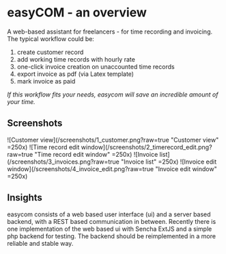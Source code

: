 # easyCOM - an overview
A web-based assistant for freelancers - for time recording and invoicing. The typical workflow could be:

 1. create customer record
 2. add working time records with hourly rate
 3. one-click invoice creation on unaccounted time records
 4. export invoice as pdf (via Latex template)
 5. mark invoice as paid
 
*If this workflow fits your needs, easycom will save an incredible amount of your time.*

## Screenshots
![Customer view](/screenshots/1_customer.png?raw=true "Customer view" =250x)
![Time record edit window](/screenshots/2_timerecord_edit.png?raw=true "Time record edit window" =250x)
![Invoice list](/screenshots/3_invoices.png?raw=true "Invoice list" =250x)
![Invoice edit window](/screenshots/4_invoice_edit.png?raw=true "Invoice edit window" =250x)

## Insights
easycom consists of a web based user interface (ui) and a server based backend,
with a REST based communication in between.
Recently there is one implementation of the web based ui with Sencha ExtJS and
a simple php backend for testing. 
The backend should be reimplemented in a more
reliable and stable way.